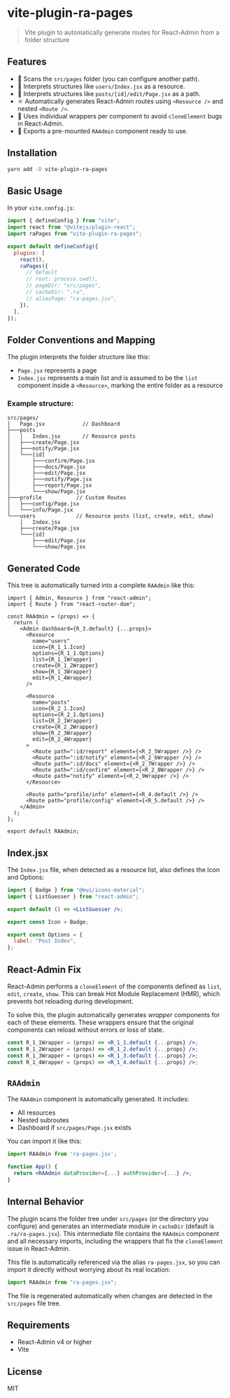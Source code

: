 # vite-plugin-ra-pages

> Vite plugin to automatically generate routes for React-Admin from a folder structure

## Features

- 📁 Scans the `src/pages` folder (you can configure another path).
- 🧠 Interprets structures like `users/Index.jsx` as a resource.
- 🧠 Interprets structures like `posts/[id]/edit/Page.jsx` as a path.
- ⚛️ Automatically generates React-Admin routes using `<Resource />` and nested `<Route />`.
- 🧩 Uses individual wrappers per component to avoid `cloneElement` bugs in React-Admin.
- 🚀 Exports a pre-mounted `RAAdmin` component ready to use.

## Installation

```bash
yarn add -D vite-plugin-ra-pages
```

## Basic Usage

In your `vite.config.js`:

```js
import { defineConfig } from "vite";
import react from "@vitejs/plugin-react";
import raPages from "vite-plugin-ra-pages";

export default defineConfig({
  plugins: [
    react(),
    raPages({
      // Default
      // root: process.cwd(),
      // pageDir: "src/pages",
      // cacheDir: ".ra",
      // aliasPage: "ra-pages.jsx",
    }),
  ],
});
```

## Folder Conventions and Mapping

The plugin interprets the folder structure like this:

- `Page.jsx` represents a page
- `Index.jsx` represents a main list and is assumed to be the `list` component inside a `<Resource>`, marking the entire folder as a resource

### Example structure:

```
src/pages/
│   Page.jsx            // Dashboard
├───posts
│   │   Index.jsx       // Resource posts
│   ├───create/Page.jsx
│   ├───notify/Page.jsx
│   └───[id]
│       ├───confirm/Page.jsx
│       ├───docs/Page.jsx
│       ├───edit/Page.jsx
│       ├───notify/Page.jsx
│       ├───report/Page.jsx
│       └───show/Page.jsx
├───profile           // Custom Routes
│   ├───config/Page.jsx
│   └───info/Page.jsx
└───users             // Resource posts (list, create, edit, show)
    │   Index.jsx
    ├───create/Page.jsx
    └───[id]
        ├───edit/Page.jsx
        └───show/Page.jsx
```

## Generated Code

This tree is automatically turned into a complete `RAAdmin` like this:

```tsx
import { Admin, Resource } from "react-admin";
import { Route } from "react-router-dom";

const RAAdmin = (props) => {
  return (
    <Admin dashboard={R_3.default} {...props}>
      <Resource
        name="users"
        icon={R_1_1.Icon}
        options={R_1_1.Options}
        list={R_1_1Wrapper}
        create={R_1_2Wrapper}
        show={R_1_3Wrapper}
        edit={R_1_4Wrapper}
      />

      <Resource
        name="posts"
        icon={R_2_1.Icon}
        options={R_2_1.Options}
        list={R_2_1Wrapper}
        create={R_2_2Wrapper}
        show={R_2_3Wrapper}
        edit={R_2_4Wrapper}
      >
        <Route path=":id/report" element={<R_2_5Wrapper />} />
        <Route path=":id/notify" element={<R_2_6Wrapper />} />
        <Route path=":id/docs" element={<R_2_7Wrapper />} />
        <Route path=":id/confirm" element={<R_2_8Wrapper />} />
        <Route path="notify" element={<R_2_9Wrapper />} />
      </Resource>

      <Route path="profile/info" element={<R_4.default />} />
      <Route path="profile/config" element={<R_5.default />} />
    </Admin>
  );
};

export default RAAdmin;
```

## Index.jsx

The `Index.jsx` file, when detected as a resource list, also defines the Icon and Options:

```jsx
import { Badge } from "@mui/icons-material";
import { ListGuesser } from "react-admin";

export default () => <ListGuesser />;

export const Icon = Badge;

export const Options = {
  label: "Post Index",
};
```

## React-Admin Fix

React-Admin performs a `cloneElement` of the components defined as `list`, `edit`, `create`, `show`. This can break Hot Module Replacement (HMR), which prevents hot reloading during development.

To solve this, the plugin automatically generates _wrapper_ components for each of these elements. These wrappers ensure that the original components can reload without errors or loss of state.

```jsx
const R_1_1Wrapper = (props) => <R_1_1.default {...props} />;
const R_1_2Wrapper = (props) => <R_1_2.default {...props} />;
const R_1_3Wrapper = (props) => <R_1_3.default {...props} />;
const R_1_4Wrapper = (props) => <R_1_4.default {...props} />;
```

## `RAAdmin`

The `RAAdmin` component is automatically generated. It includes:

- All resources
- Nested subroutes
- Dashboard if `src/pages/Page.jsx` exists

You can import it like this:

```jsx
import RAAdmin from 'ra-pages.jsx';

function App() {
  return <RAAdmin dataProvider={...} authProvider={...} />;
}
```

## Internal Behavior

The plugin scans the folder tree under `src/pages` (or the directory you configure) and generates an intermediate module in `cacheDir` (default is `.ra/ra-pages.jsx`). This intermediate file contains the `RAAdmin` component and all necessary imports, including the wrappers that fix the `cloneElement` issue in React-Admin.

This file is automatically referenced via the alias `ra-pages.jsx`, so you can import it directly without worrying about its real location:

```js
import RAAdmin from "ra-pages.jsx";
```

The file is regenerated automatically when changes are detected in the `src/pages` file tree.

## Requirements

- React-Admin v4 or higher
- Vite

## License

MIT
